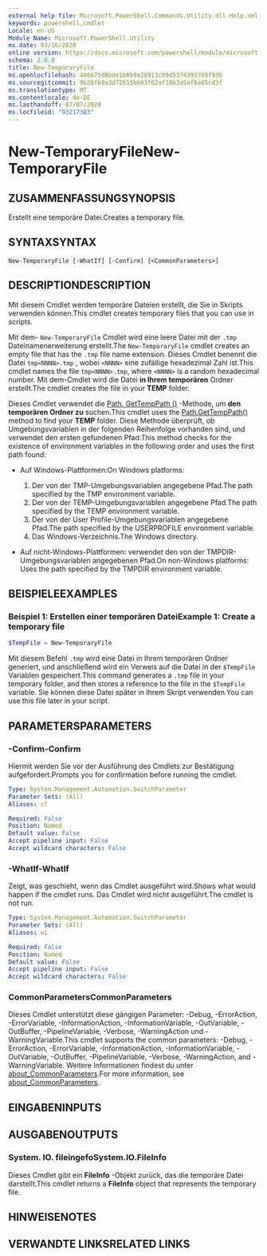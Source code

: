 ```yaml
---
external help file: Microsoft.PowerShell.Commands.Utility.dll-Help.xml
keywords: powershell,cmdlet
Locale: en-US
Module Name: Microsoft.PowerShell.Utility
ms.date: 03/16/2020
online version: https://docs.microsoft.com/powershell/module/microsoft.powershell.utility/new-temporaryfile?view=powershell-7.1&WT.mc_id=ps-gethelp
schema: 2.0.0
title: New-TemporaryFile
ms.openlocfilehash: 406675d8bde1b6b9a28913c09d5374393705f93b
ms.sourcegitcommit: 9b28fb9a3d72655bb63f62af18b3a5af6a05cd3f
ms.translationtype: MT
ms.contentlocale: de-DE
ms.lasthandoff: 07/07/2020
ms.locfileid: "93217383"
---
```

# <span data-ttu-id="59821-103">New-TemporaryFile</span><span class="sxs-lookup"><span data-stu-id="59821-103">New-TemporaryFile</span></span>

## <span data-ttu-id="59821-104">ZUSAMMENFASSUNG</span><span class="sxs-lookup"><span data-stu-id="59821-104">SYNOPSIS</span></span>
<span data-ttu-id="59821-105">Erstellt eine temporäre Datei.</span><span class="sxs-lookup"><span data-stu-id="59821-105">Creates a temporary file.</span></span>

## <span data-ttu-id="59821-106">SYNTAX</span><span class="sxs-lookup"><span data-stu-id="59821-106">SYNTAX</span></span>

```
New-TemporaryFile [-WhatIf] [-Confirm] [<CommonParameters>]
```

## <span data-ttu-id="59821-107">DESCRIPTION</span><span class="sxs-lookup"><span data-stu-id="59821-107">DESCRIPTION</span></span>

<span data-ttu-id="59821-108">Mit diesem Cmdlet werden temporäre Dateien erstellt, die Sie in Skripts verwenden können.</span><span class="sxs-lookup"><span data-stu-id="59821-108">This cmdlet creates temporary files that you can use in scripts.</span></span>

<span data-ttu-id="59821-109">Mit dem- `New-TemporaryFile` Cmdlet wird eine leere Datei mit der `.tmp` Dateinamenerweiterung erstellt.</span><span class="sxs-lookup"><span data-stu-id="59821-109">The `New-TemporaryFile` cmdlet creates an empty file that has the `.tmp` file name extension.</span></span>
<span data-ttu-id="59821-110">Dieses Cmdlet benennt die Datei `tmp<NNNN>.tmp` , wobei `<NNNN>` eine zufällige hexadezimal Zahl ist.</span><span class="sxs-lookup"><span data-stu-id="59821-110">This cmdlet names the file `tmp<NNNN>.tmp`, where `<NNNN>` is a random hexadecimal number.</span></span>
<span data-ttu-id="59821-111">Mit dem-Cmdlet wird die Datei **in Ihrem temporären** Ordner erstellt.</span><span class="sxs-lookup"><span data-stu-id="59821-111">The cmdlet creates the file in your **TEMP** folder.</span></span>

<span data-ttu-id="59821-112">Dieses Cmdlet verwendet die [Path. GetTempPath ()](/dotnet/api/system.io.path.gettemppath) -Methode, um **den temporären Ordner zu** suchen.</span><span class="sxs-lookup"><span data-stu-id="59821-112">This cmdlet uses the [Path.GetTempPath()](/dotnet/api/system.io.path.gettemppath) method to find your **TEMP** folder.</span></span> <span data-ttu-id="59821-113">Diese Methode überprüft, ob Umgebungsvariablen in der folgenden Reihenfolge vorhanden sind, und verwendet den ersten gefundenen Pfad:</span><span class="sxs-lookup"><span data-stu-id="59821-113">This method checks for the existence of environment variables in the following order and uses the first path found:</span></span>

- <span data-ttu-id="59821-114">Auf Windows-Plattformen:</span><span class="sxs-lookup"><span data-stu-id="59821-114">On Windows platforms:</span></span>

  1. <span data-ttu-id="59821-115">Der von der TMP-Umgebungsvariablen angegebene Pfad.</span><span class="sxs-lookup"><span data-stu-id="59821-115">The path specified by the TMP environment variable.</span></span>
  1. <span data-ttu-id="59821-116">Der von der TEMP-Umgebungsvariablen angegebene Pfad.</span><span class="sxs-lookup"><span data-stu-id="59821-116">The path specified by the TEMP environment variable.</span></span>
  1. <span data-ttu-id="59821-117">Der von der User Profile-Umgebungsvariablen angegebene Pfad.</span><span class="sxs-lookup"><span data-stu-id="59821-117">The path specified by the USERPROFILE environment variable.</span></span>
  1. <span data-ttu-id="59821-118">Das Windows-Verzeichnis.</span><span class="sxs-lookup"><span data-stu-id="59821-118">The Windows directory.</span></span>

- <span data-ttu-id="59821-119">Auf nicht-Windows-Plattformen: verwendet den von der TMPDIR-Umgebungsvariablen angegebenen Pfad.</span><span class="sxs-lookup"><span data-stu-id="59821-119">On non-Windows platforms: Uses the path specified by the TMPDIR environment variable.</span></span>

## <span data-ttu-id="59821-120">BEISPIELE</span><span class="sxs-lookup"><span data-stu-id="59821-120">EXAMPLES</span></span>

### <span data-ttu-id="59821-121">Beispiel 1: Erstellen einer temporären Datei</span><span class="sxs-lookup"><span data-stu-id="59821-121">Example 1: Create a temporary file</span></span>

```powershell
$TempFile = New-TemporaryFile
```

<span data-ttu-id="59821-122">Mit diesem Befehl `.tmp` wird eine Datei in Ihrem temporären Ordner generiert, und anschließend wird ein Verweis auf die Datei in der `$TempFile` Variablen gespeichert.</span><span class="sxs-lookup"><span data-stu-id="59821-122">This command generates a `.tmp` file in your temporary folder, and then stores a reference to the file in the `$TempFile` variable.</span></span> <span data-ttu-id="59821-123">Sie können diese Datei später in Ihrem Skript verwenden.</span><span class="sxs-lookup"><span data-stu-id="59821-123">You can use this file later in your script.</span></span>

## <span data-ttu-id="59821-124">PARAMETERS</span><span class="sxs-lookup"><span data-stu-id="59821-124">PARAMETERS</span></span>

### <span data-ttu-id="59821-125">-Confirm</span><span class="sxs-lookup"><span data-stu-id="59821-125">-Confirm</span></span>

<span data-ttu-id="59821-126">Hiermit werden Sie vor der Ausführung des Cmdlets zur Bestätigung aufgefordert.</span><span class="sxs-lookup"><span data-stu-id="59821-126">Prompts you for confirmation before running the cmdlet.</span></span>

```yaml
Type: System.Management.Automation.SwitchParameter
Parameter Sets: (All)
Aliases: cf

Required: False
Position: Named
Default value: False
Accept pipeline input: False
Accept wildcard characters: False
```

### <span data-ttu-id="59821-127">-WhatIf</span><span class="sxs-lookup"><span data-stu-id="59821-127">-WhatIf</span></span>

<span data-ttu-id="59821-128">Zeigt, was geschieht, wenn das Cmdlet ausgeführt wird.</span><span class="sxs-lookup"><span data-stu-id="59821-128">Shows what would happen if the cmdlet runs.</span></span>
<span data-ttu-id="59821-129">Das Cmdlet wird nicht ausgeführt.</span><span class="sxs-lookup"><span data-stu-id="59821-129">The cmdlet is not run.</span></span>

```yaml
Type: System.Management.Automation.SwitchParameter
Parameter Sets: (All)
Aliases: wi

Required: False
Position: Named
Default value: False
Accept pipeline input: False
Accept wildcard characters: False
```

### <span data-ttu-id="59821-130">CommonParameters</span><span class="sxs-lookup"><span data-stu-id="59821-130">CommonParameters</span></span>

<span data-ttu-id="59821-131">Dieses Cmdlet unterstützt diese gängigen Parameter: -Debug, -ErrorAction, -ErrorVariable, -InformationAction, -InformationVariable, -OutVariable, -OutBuffer, -PipelineVariable, -Verbose, -WarningAction und -WarningVariable.</span><span class="sxs-lookup"><span data-stu-id="59821-131">This cmdlet supports the common parameters: -Debug, -ErrorAction, -ErrorVariable, -InformationAction, -InformationVariable, -OutVariable, -OutBuffer, -PipelineVariable, -Verbose, -WarningAction, and -WarningVariable.</span></span> <span data-ttu-id="59821-132">Weitere Informationen findest du unter [about_CommonParameters](../Microsoft.PowerShell.Core/About/about_CommonParameters.md).</span><span class="sxs-lookup"><span data-stu-id="59821-132">For more information, see [about_CommonParameters](../Microsoft.PowerShell.Core/About/about_CommonParameters.md).</span></span>

## <span data-ttu-id="59821-133">EINGABEN</span><span class="sxs-lookup"><span data-stu-id="59821-133">INPUTS</span></span>

## <span data-ttu-id="59821-134">AUSGABEN</span><span class="sxs-lookup"><span data-stu-id="59821-134">OUTPUTS</span></span>

### <span data-ttu-id="59821-135">System. IO. fileingefo</span><span class="sxs-lookup"><span data-stu-id="59821-135">System.IO.FileInfo</span></span>

<span data-ttu-id="59821-136">Dieses Cmdlet gibt ein **FileInfo** -Objekt zurück, das die temporäre Datei darstellt.</span><span class="sxs-lookup"><span data-stu-id="59821-136">This cmdlet returns a **FileInfo** object that represents the temporary file.</span></span>

## <span data-ttu-id="59821-137">HINWEISE</span><span class="sxs-lookup"><span data-stu-id="59821-137">NOTES</span></span>

## <span data-ttu-id="59821-138">VERWANDTE LINKS</span><span class="sxs-lookup"><span data-stu-id="59821-138">RELATED LINKS</span></span>

